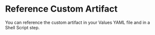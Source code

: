 # Reference Custom Artifact

You can reference the custom artifact in your Values YAML file and in a Shell Script step.
